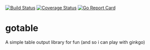 [![Build Status](https://travis-ci.org/tomcraven/gotable.svg?branch=master)](https://travis-ci.org/tomcraven/gotable)
[![Coverage Status](https://coveralls.io/repos/tomcraven/gotable/badge.svg?branch=master&service=github)](https://coveralls.io/github/tomcraven/gotable?branch=master) 
[![Go Report Card](https://goreportcard.com/badge/github.com/tomcraven/gotable)](https://goreportcard.com/report/github.com/tomcraven/gotable)
# gotable

A simple table output library for fun (and so i can play with ginkgo)
